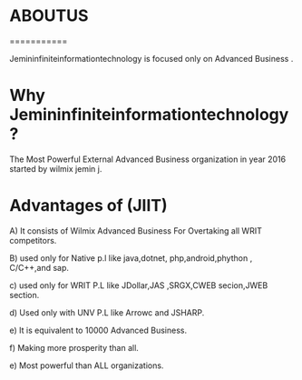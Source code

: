 # ABOUTUS
===========

Jemininfiniteinformationtechnology  is  focused   only  on Advanced Business .

Why Jemininfiniteinformationtechnology?
=====================================

The  Most  Powerful External Advanced  Business organization    in year 2016  started  by  wilmix jemin j.


Advantages of  (JIIT)
=====================

A)  It  consists of  Wilmix  Advanced Business  For  Overtaking   all  WRIT  competitors.

B) used only for  Native  p.l like  java,dotnet, php,android,phython , C/C++,and sap.

c) used  only for   WRIT  P.L like JDollar,JAS ,SRGX,CWEB secion,JWEB section.

d) Used only  with UNV  P.L like Arrowc and JSHARP.

e)  It  is   equivalent   to  10000  Advanced Business.

f)  Making   more  prosperity than all.

e)  Most powerful  than   ALL  organizations.

